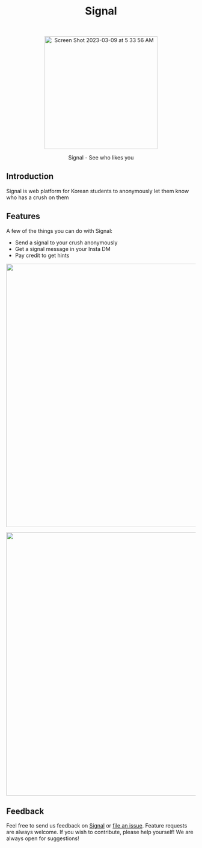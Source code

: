 <h1 align="center"> Signal </h1> <br>

<p align="center"> 
  <a href="#"> <img width="300" alt="Screen Shot 2023-03-09 at 5 33 56 AM" src="https://user-images.githubusercontent.com/55467050/232956986-d22e0acd-2b74-4e8c-bb83-fdc026ce3eec.png"> 
  </a> 
</p>

<p align="center"> Signal - See who likes you </p>

## Introduction 
Signal is web platform for Korean students to anonymously let them know who has a crush on them

## Features 
A few of the things you can do with Signal: 

* Send a signal to your crush anonymously
* Get a signal message in your Insta DM 
* Pay credit to get hints

<p align="center"> 
  <img src = "https://user-images.githubusercontent.com/55467050/232958571-a3b52882-8dd9-4179-a378-37bfdd20b802.png" width=700> 
</p> 

<p align="center"> 
  <img src = "https://user-images.githubusercontent.com/55467050/232958706-834f729a-fca8-470d-9c40-78ea520b87e8.png" width=700> 
</p> 

## Feedback 
Feel free to send us feedback on [Signal](mailto:minseok30086@gmail.com) or [file an issue](https://github.com/mslee300/signal/issues). Feature requests are always welcome. If you wish to contribute, please help yourself! We are always open for suggestions! 
